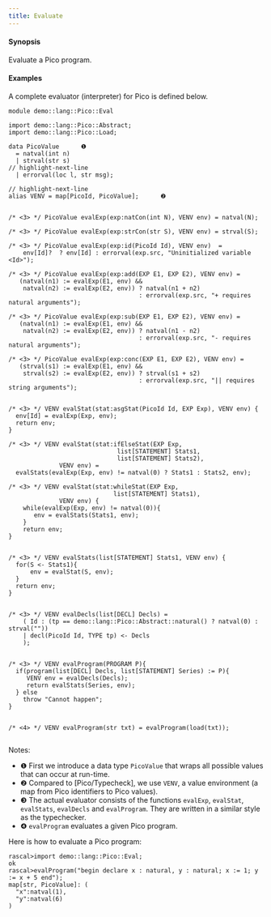 ```yaml
---
title: Evaluate
---
```


#### Synopsis

Evaluate a Pico program.

#### Examples

A complete evaluator (interpreter) for Pico is defined below.

```rascal 
module demo::lang::Pico::Eval

import demo::lang::Pico::Abstract;
import demo::lang::Pico::Load;

data PicoValue      ❶  
  = natval(int n) 
  | strval(str s) 
// highlight-next-line  
  | errorval(loc l, str msg);  

// highlight-next-line
alias VENV = map[PicoId, PicoValue];      ❷  


/* <3> */ PicoValue evalExp(exp:natCon(int N), VENV env) = natval(N);

/* <3> */ PicoValue evalExp(exp:strCon(str S), VENV env) = strval(S);

/* <3> */ PicoValue evalExp(exp:id(PicoId Id), VENV env)  = 
    env[Id]?  ? env[Id] : errorval(exp.src, "Uninitialized variable <Id>");

/* <3> */ PicoValue evalExp(exp:add(EXP E1, EXP E2), VENV env) = 
   (natval(n1) := evalExp(E1, env) && 
    natval(n2) := evalExp(E2, env)) ? natval(n1 + n2)
                                    : errorval(exp.src, "+ requires natural arguments");
  
/* <3> */ PicoValue evalExp(exp:sub(EXP E1, EXP E2), VENV env) = 
   (natval(n1) := evalExp(E1, env) && 
    natval(n2) := evalExp(E2, env)) ? natval(n1 - n2)
                                    : errorval(exp.src, "- requires natural arguments");
                                                                     
/* <3> */ PicoValue evalExp(exp:conc(EXP E1, EXP E2), VENV env) = 
   (strval(s1) := evalExp(E1, env) && 
    strval(s2) := evalExp(E2, env)) ? strval(s1 + s2)
                                    : errorval(exp.src, "|| requires string arguments");


/* <3> */ VENV evalStat(stat:asgStat(PicoId Id, EXP Exp), VENV env) {
  env[Id] = evalExp(Exp, env);
  return env;
}
	
/* <3> */ VENV evalStat(stat:ifElseStat(EXP Exp, 
                              list[STATEMENT] Stats1,
                              list[STATEMENT] Stats2),
              VENV env) =
  evalStats(evalExp(Exp, env) != natval(0) ? Stats1 : Stats2, env);

/* <3> */ VENV evalStat(stat:whileStat(EXP Exp, 
                             list[STATEMENT] Stats1),
              VENV env) {
    while(evalExp(Exp, env) != natval(0)){
       env = evalStats(Stats1, env);
    }
    return env;
}


/* <3> */ VENV evalStats(list[STATEMENT] Stats1, VENV env) {
  for(S <- Stats1){
      env = evalStat(S, env);
  }
  return env;
}
  

/* <3> */ VENV evalDecls(list[DECL] Decls) =
    ( Id : (tp == demo::lang::Pico::Abstract::natural() ? natval(0) : strval(""))  
    | decl(PicoId Id, TYPE tp) <- Decls
    );


/* <3> */ VENV evalProgram(PROGRAM P){
  if(program(list[DECL] Decls, list[STATEMENT] Series) := P){
     VENV env = evalDecls(Decls);
     return evalStats(Series, env);
  } else
    throw "Cannot happen";
}


/* <4> */ VENV evalProgram(str txt) = evalProgram(load(txt));
    

```

                
Notes:

* ❶  First we introduce a data type `PicoValue` that wraps all possible values that can occur at run-time.
* ❷  Compared to [Pico/Typecheck], we use `VENV`, a value environment (a map from Pico identifiers to Pico values).
* ❸    The actual evaluator consists of the functions `evalExp`, `evalStat`, `evalStats`, `evalDecls` and `evalProgram`.
    They are written in a similar style as the typechecker.
* ❹   `evalProgram` evaluates a given Pico program.


Here is how to evaluate a Pico program:

```rascal-shell 
rascal>import demo::lang::Pico::Eval;
ok
rascal>evalProgram("begin declare x : natural, y : natural; x := 1; y := x + 5 end");
map[str, PicoValue]: (
  "x":natval(1),
  "y":natval(6)
)
```


